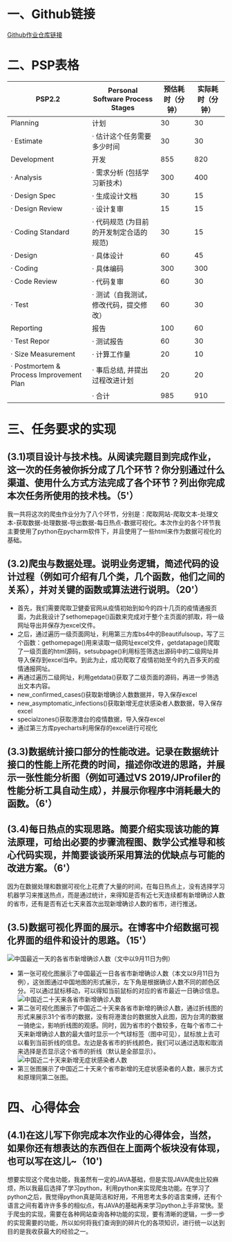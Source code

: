 ﻿# 一、Github链接
[Github作业仓库链接](https://github.com/vamoslm/032001305)
# 二、PSP表格
|PSP2.2| Personal Software Process Stages | 预估耗时（分钟）|实际耗时（分钟）|
|--|--|--|--|
| Planning | 计划 | 30 | 30 |
| · Estimate  | · 估计这个任务需要多少时间 | 30 | 30 
| Development | 开发  | 855 | 820
| · Analysis | · 需求分析 (包括学习新技术) | 300 | 400
| · Design Spec  | · 生成设计文档 | 30 | 15
|· Design Review | · 设计复审 | 15 | 15
| · Coding Standard  | · 代码规范 (为目前的开发制定合适的规范) | 30 | 15
| · Design | · 具体设计 | 60 | 45
| · Coding | · 具体编码 | 300 | 300
| · Code Review   | · 代码复审 | 60 | 30
| · Test | · 测试（自我测试，修改代码，提交修改） | 60 | 30
| Reporting  | 报告 | 100 | 60
| · Test Repor | · 测试报告 | 60 | 30
| · Size Measurement | · 计算工作量 | 20  | 10
| · Postmortem & Process Improvement Plan| · 事后总结, 并提出过程改进计划 | 20 | 20
|  |  ·  合计 | 985 | 910
# 三、任务要求的实现
## (3.1)项目设计与技术栈。从阅读完题目到完成作业，这一次的任务被你拆分成了几个环节？你分别通过什么渠道、使用什么方式方法完成了各个环节？列出你完成本次任务所使用的技术栈。（5'）
我一共将这次的爬虫作业分为了八个环节，分别是：爬取网站-爬取文本-处理文本-获取数据-处理数据-导出数据-每日热点-数据可视化。本次作业的各个环节我主要使用了python在pycharm软件下，并且使用了一些html来作为数据可视化的基础。
## (3.2)爬虫与数据处理。说明业务逻辑，简述代码的设计过程（例如可介绍有几个类，几个函数，他们之间的关系），并对关键的函数或算法进行说明。（20'）

 - 首先，我们需要爬取卫健委官网从疫情初始到如今的四十几页的疫情通报页面，为此我设计了sethomepage()函数来完成对于整个主页面的抓取，将一级网址导出并保存为excel文件。
 - 之后，通过遍历一级页面网址，利用第三方库bs4中的Beautifulsoup，写了三个函数：gethomepage()用来读取一级网址excel文件，getdatapage()爬取了一级页面的html源码，setsubpage()利用标签筛选出源码中的二级网址并导入保存到excel当中。到此为止，成功爬取了疫情初始至今的九百多天的疫情通报网址。
 - 再通过遍历二级网址，利用getdata()获取了二级页面的源码，再进一步筛选出文本内容。
 - new_confirmed_cases()获取新增确诊人数数据并，导入保存excel
 - new_asymptomatic_infections()获取新增无症状感染者人数数据，导入保存excel
 - specialzones()获取港澳台的疫情数据，导入保存excel
 - 通过第三方库pyecharts利用保存的excel进行可视化
## (3.3)数据统计接口部分的性能改进。记录在数据统计接口的性能上所花费的时间，描述你改进的思路，并展示一张性能分析图（例如可通过VS 2019/JProfiler的性能分析工具自动生成），并展示你程序中消耗最大的函数。（6'）
## (3.4)每日热点的实现思路。简要介绍实现该功能的算法原理，可给出必要的步骤流程图、数学公式推导和核心代码实现，并简要谈谈所采用算法的优缺点与可能的改进方案。（6'）
因为在数据处理和数据可视化上花费了大量的时间，在每日热点上，没有选择学习机器学习来推送热点，而是通过统计，来得知是否有近七天连续都有新增确诊人数的省市，还有是否有近七天来首次出现新增确诊人数的省市，进行推送。
## (3.5)数据可视化界面的展示。在博客中介绍数据可视化界面的组件和设计的思路。（15'）
![中国最近一天的各省市新增确诊人数（文中以9月11日为例）](https://img-blog.csdnimg.cn/9ef72151396d4690a6c01bb94462299e.png)
 - 第一张可视化图展示了中国最近一日各省市新增确诊人数（本文以9月11日为例），这张图通过中国地图的形式展示，左下角是根据确诊人数不同的颜色区分。可以通过鼠标移动，可以得知当前鼠标的对应的省市最近一日确诊信息。
![中国近二十天来各省市新增确诊人数](https://img-blog.csdnimg.cn/a81bee2e2b3d4d008ab6f9d74487b8af.png)
 - 第二张可视化图展示了中国近二十天来各省市新增的确诊人数，通过折线图的形式来展示31个省市的数据，没有将港澳台的数据放入此图，因为台湾的数据一骑绝尘，影响折线图的观感。同时，因为省市的个数较多，在每个省市二十天来新增确诊人数的最大值时显示一个气球标签（图中可见），鼠标放上去可以看到当前折线的信息。左边是各省市的折线颜色，我们可以通过选取和取消来选择是否显示这个省市的折线（默认是全部显示）。
![中国近二十天来新增无症状感染者人数](https://img-blog.csdnimg.cn/3e4be327d75e431c9c3441e05557eb16.png)
 - 第三张图展示了中国近二十天来个省市新增的无症状感染者的人数，展示方式和原理同第二张图。
# 四、心得体会
## (4.1)在这儿写下你完成本次作业的心得体会，当然，如果你还有想表达的东西但在上面两个板块没有体现，也可以写在这儿~（10')
想要实现这个爬虫功能，我虽然有一定的JAVA基础，但是实现JAVA爬虫比较麻烦，所以我最后选择了学习python，利用python来实现爬虫功能。在学习了python之后，我觉得python真是简洁和好用，不用思考太多的语言束缚，还有个语言之间有着许许多多的相似点，有JAVA的基础再来学习python上手非常快。至于爬虫的实现，需要在各种网站查询各种功能的实现，要有清晰的逻辑，一步一步的实现需要的功能，所以如何将我们查询到的碎片化的各项知识，进行统一以达到目的是我收获最大的经验之一。
